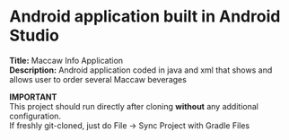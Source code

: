 
# Android application built in Android Studio

**Title:** Maccaw Info Application  
**Description:** Android application coded in java and xml that shows and allows user to order several Maccaw beverages  

**IMPORTANT**  
This project should run directly after cloning **without** any additional configuration.  
If freshly git-cloned, just do File -> Sync Project with Gradle Files
